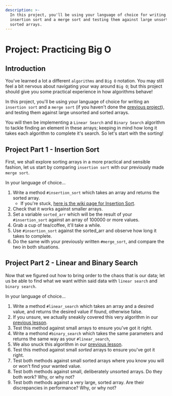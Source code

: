 ```yaml
---
description: >-
  In this project, you'll be using your language of choice for writing an
  insertion sort and a merge sort and testing them against large unsorted and
  sorted arrays.
---
```


# Project: Practicing Big O

## Introduction

You've learned a lot a different `algorithms` and `Big O` notation. You may still feel a bit nervous about navigating your way around `Big O`; but this project should give you some practical experience in how algorithms behave!

In this project, you'll be using your language of choice for writing an `insertion sort` and a `merge sort` \(if you haven't done the [previous project](https://www.learnhowtocodebook.com/deep-dives/computer-science/recursion-and-algorithms/more-on-algorithms)\), and testing them against large unsorted and sorted arrays.

You will then be implementing a `Linear Search` and `Binary Search` algorithm to tackle finding an element in these arrays; keeping in mind how long it takes each algorithm to complete it's search. So let's start with the sorting!

## Project Part 1 - Insertion Sort

First, we shall explore sorting arrays in a more practical and sensible fashion, let us start by comparing `insertion sort` with our previously made `merge sort`.

In your language of choice...

1. Write a method `#insertion_sort` which takes an array and returns the sorted array.
   * If you're stuck, [here is the wiki page for Insertion Sort](https://en.wikipedia.org/wiki/Insertion_sort).
2. Check that it works against smaller arrays. 
3. Set a variable `sorted_arr` which will be the result of your `#insertion_sort` against an array of 100000 or more values.
4. Grab a cup of tea/coffee, it'll take a while.
5. Use `#insertion_sort` against the sorted\_arr and observe how long it takes to complete.
6. Do the same with your previously written `#merge_sort`, and compare the two in both situations.

## Project Part 2 - Linear and Binary Search

Now that we figured out how to bring order to the chaos that is our data; let us be able to find what we want within said data with `linear search` and `binary search`.

In your language of choice... 

1. Write a method `#linear_search` which takes an array and a desired value, and returns the desired value if found, otherwise false.
2. If you unsure, we actually sneakily covered this very algorithm in our [previous lesson](https://www.learnhowtocodebook.com/deep-dives/computer-science/recursion-and-algorithms/big-o).
3. Test this method against small arrays to ensure you've got it right.
4. Write a methond `#binary_search` which takes the same parameters and returns the same way as your `#linear_search`,
5. We also snuck this algorithm in our [previous lesson](https://www.learnhowtocodebook.com/deep-dives/computer-science/recursion-and-algorithms/big-o).
6. Test this method against small _sorted_ arrays to ensure you've got it right.
7. Test both methods against small sorted arrays where you know you will or won't find your wanted value.
8. Test both methods against small, deliberately unsorted arrays. Do they both work? Why, or why not?
9. Test both methods against a very large, sorted array. Are their discrepancies in performance? Why, or why not?

